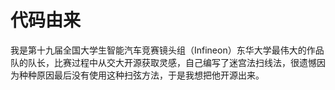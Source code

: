 # 代码由来
我是第十九届全国大学生智能汽车竞赛镜头组（Infineon）东华大学最伟大的作品队的队长，比赛过程中从交大开源获取灵感，自己编写了迷宫法扫线法，很遗憾因为种种原因最后没有使用这种扫弦方法，于是我想把他开源出来。
